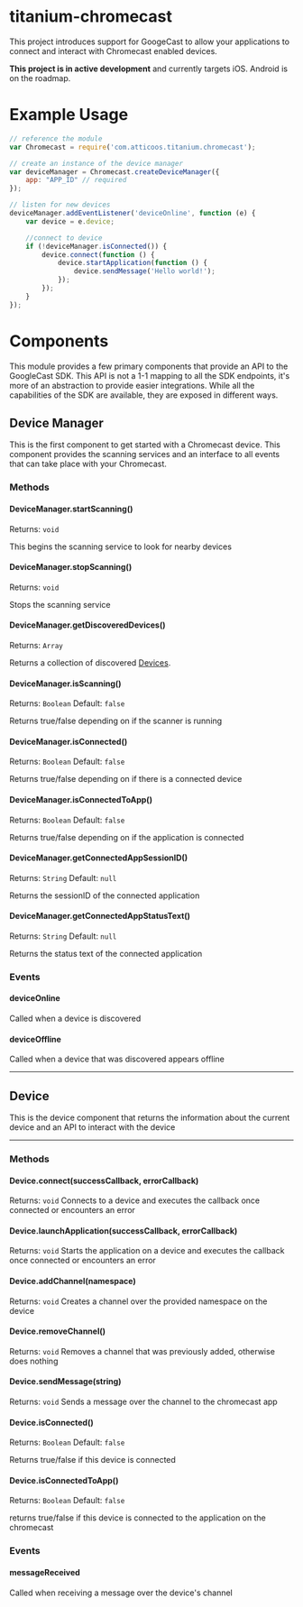 # titanium-chromecast

This project introduces support for GoogeCast to allow your applications to connect and interact with Chromecast enabled devices.

**This project is in active development** and currently targets iOS. Android is on the roadmap.

# Example Usage

```js
// reference the module
var Chromecast = require('com.atticoos.titanium.chromecast');

// create an instance of the device manager
var deviceManager = Chromecast.createDeviceManager({
	app: "APP_ID" // required
});

// listen for new devices
deviceManager.addEventListener('deviceOnline', function (e) {
	var device = e.device;

	//connect to device
	if (!deviceManager.isConnected()) {
		device.connect(function () {
			device.startApplication(function () {
				device.sendMessage('Hello world!');
			});
		});
	}
});
```


# Components
This module provides a few primary components that provide an API to the GoogleCast SDK. This API is not a 1-1 mapping to all the SDK endpoints, it's more of an abstraction to provide easier integrations. While all the capabilities of the SDK are available, they are exposed in different ways.

## Device Manager
This is the first component to get started with a Chromecast device. This component provides the scanning services and an interface to all events that can take place with your Chromecast.


### Methods

#### DeviceManager.startScanning()
Returns: `void`

This begins the scanning service to look for nearby devices

#### DeviceManager.stopScanning()
Returns: `void`

Stops the scanning service

#### DeviceManager.getDiscoveredDevices()
Returns: `Array`

Returns a collection of discovered [Devices](#devices).


#### DeviceManager.isScanning()
Returns: `Boolean` Default: `false`

Returns true/false depending on if the scanner is running

#### DeviceManager.isConnected()
Returns: `Boolean` Default: `false`

Returns true/false depending on if there is a connected device


#### DeviceManager.isConnectedToApp()
Returns: `Boolean` Default: `false`

Returns true/false depending on if the application is connected

#### DeviceManager.getConnectedAppSessionID()
Returns: `String` Default: `null`

Returns the sessionID of the connected application

#### DeviceManager.getConnectedAppStatusText()
Returns: `String` Default: `null`

Returns the status text of the connected application



### Events
#### deviceOnline
Called when a device is discovered

#### deviceOffline
Called when a device that was discovered appears offline

----

## <a href="#devices"></a>Device
This is the device component that returns the information about the current device and an API to interact with the device

----
### Methods

#### Device.connect(successCallback, errorCallback)
Returns: `void`
Connects to a device and executes the callback once connected or encounters an error

#### Device.launchApplication(successCallback, errorCallback)
Returns: `void`
Starts the application on a device and executes the callback once connected or encounters an error

#### Device.addChannel(namespace)
Returns: `void`
Creates a channel over the provided namespace on the device

#### Device.removeChannel()
Returns: `void`
Removes a channel that was previously added, otherwise does nothing

#### Device.sendMessage(string)
Returns: `void`
Sends a message over the channel to the chromecast app

#### Device.isConnected()
Returns: `Boolean` Default: `false`

Returns true/false if this device is connected

#### Device.isConnectedToApp()
Returns: `Boolean` Default: `false`

returns true/false if this device is connected to the application on the chromecast



### Events
#### messageReceived
Called when receiving a message over the device's channel
